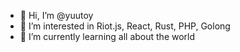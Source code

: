 - 👋 Hi, I’m @yuutoy
- 👀 I’m interested in Riot.js, React, Rust, PHP, Golong
- 🌱 I’m currently learning all about the world

<!---
yuutoy/yuutoy is a ✨ special ✨ repository because its `README.md` (this file) appears on your GitHub profile.
You can click the Preview link to take a look at your changes.
--->
